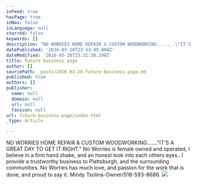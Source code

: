 ```yaml
---
inFeed: true
hasPage: true
inNav: false
inLanguage: null
starred: false
keywords: []
description: "NO WORRIES HOME REPAIR & CUSTOM WOODWORKING.......\"IT'S A GREAT DAY TO GET IT RIGHT.\" No Worries is female owned and operated, I believe in a firm hand shake, and an honest look into each others eyes...I provide a trustworthy business to Plattsburgh, \_and the surrounding communities. No Worries has much love, and passion for the work that is done, and proud to say it. Mindy Tsolina-Owner/518-593-8686."
datePublished: '2016-03-28T23:33:49.868Z'
dateModified: '2016-03-28T23:31:38.298Z'
title: Future business page
author: []
sourcePath: _posts/2016-03-28-future-business-page.md
published: true
authors: []
publisher:
  name: null
  domain: null
  url: null
  favicon: null
url: future-business-page/index.html
_type: Article

---
```

NO WORRIES HOME REPAIR & CUSTOM WOODWORKING......."IT'S A GREAT DAY TO GET IT RIGHT." No Worries is female owned and operated, I believe in a firm hand shake, and an honest look into each others eyes...I provide a trustworthy business to Plattsburgh,  and the surrounding communities. No Worries has much love, and passion for the work that is done, and proud to say it. Mindy Tsolina-Owner/518-593-8686\.
![](https://the-grid-user-content.s3-us-west-2.amazonaws.com/16063e3f-0062-460e-a408-608f568f5c90.jpg)